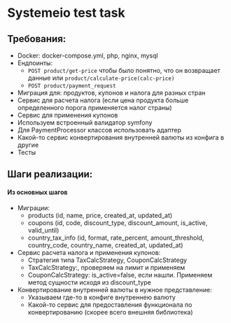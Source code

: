 # Systemeio test task

## Требования:

- Docker: docker-compose.yml, php, nginx, mysql 
- Ендпоинты: 
  * ```POST product/get-price``` чтобы было понятно, что он возвращает данные или ````product/calculate-price(calc-price)````
  * ```POST product/payment_request``` 
- Миграция для: продуктов, купонов и налога для разных стран
- Сервис для расчета налога (если цена продукта больше определенного порога применяется налог страны)
- Сервис для применения купонов
- Используем встроенный валидатор symfony
- Для PaymentProcessor классов использовать адаптер
- Какой-то сервис конвертирования внутренней валюты из конфига в другие
- Тесты

## Шаги реализации:

#### Из основных шагов

- Миграции:
  * products (id, name, price, created_at, updated_at)
  * coupons (id, code, discount_type, discount_amount, is_active, valid_until)
  * country_tax_info (id, format, rate_percent, amount_threshold, country_code, country_name, created_at, updated_at)
- Сервис расчета налога и применения купонов:
  * Стратегия типа TaxCalcStrategy, CouponCalcStrategy
  * TaxCalcStrategy:, проверяем на лимит и применяем
  * CouponCalcStrategy: is_active=false, если нашли. Применяем метод сущности исходя из discount_type  
- Конвертирование внутренней валюты в нужное представление:
  * Указываем где-то в конфиге внутреннею валюту
  * Какой-то сервис для предоставления функционала по конвертированию (скорее всего внешняя библиотека)
